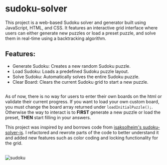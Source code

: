 # sudoku-solver
This project is a web-based Sudoku solver and generator built using JavaScript, HTML, and CSS. It features an interactive grid interface where users can either generate new puzzles or load a preset puzzle, and solve them in real-time using a backtracking algorithm.

## Features:
* Generate Sudoku: Creates a new random Sudoku puzzle.
* Load Sudoku: Loads a predefined Sudoku puzzle layout.
* Solve Sudoku: Automatically solves the entire Sudoku puzzle.
* Clear Board: Clears the current Sudoku grid to start a new puzzle.
##
As of now, there is no way for users to enter their own boards on the html or validate their current progress. If you want to load your own custom board, you must change the board array returned under ```loadInitialPuzzle();```. Otherwise the way to interact is to **FIRST** generate a new puzzle or load the preset, **THEN** start filling in your answers.

This project was inspired by and borrows code from [isaksolheim's sudoku-solver-js](https://github.com/isaksolheim/sudoku-solver-js). I refactored and rewrote parts of the code to better understand it and added new features such as color coding and locking functionality for the grid.
##
![sudoku](https://github.com/msmith368/sudoku-solver/assets/94403504/c1456c8e-fd0a-4408-ac0b-63b3baacab01)
